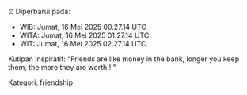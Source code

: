⏰ Diperbarui pada:
- WIB: Jumat, 16 Mei 2025 00.27.14 UTC
- WITA: Jumat, 16 Mei 2025 01.27.14 UTC
- WIT: Jumat, 16 Mei 2025 02.27.14 UTC

Kutipan Inspiratif:
"Friends are like money in the bank, longer you keep them, the more they are worth!!!"


Kategori: friendship

